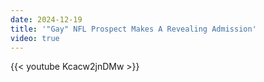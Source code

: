 ```yaml
---
date: 2024-12-19
title: '"Gay" NFL Prospect Makes A Revealing Admission'
video: true
---
```



{{< youtube Kcacw2jnDMw >}}
